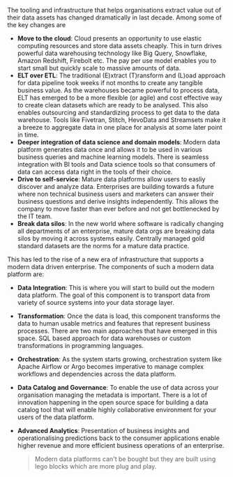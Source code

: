 
The tooling and infrastructure that helps organisations extract value out of their data assets has changed dramatically in last decade. Among some of the key changes are 

- **Move to the cloud**: Cloud presents an opportunity to use elastic computing resources and store data assets cheaply. This in turn drives powerful data warehousing technology like Big Query, Snowflake, Amazon Redshift, Firebolt etc. The pay per use model enables you to start small but quickly scale to massive amounts of data.
- **ELT over ETL**:  The traditional (E)xtract (T)ransform and (L)oad approach for data pipeline took weeks if not months to create any tangible business value. As the warehouses became powerful to process data, ELT has emerged to be a more flexible (or agile) and cost effective way to create clean datasets which are ready to be analysed. This also enables outsourcing and standardizing process to get data to the data warehouse. Tools like Fivetran, Stitch, HevoData and Streamsets make it a breeze to aggregate data in one place for analysis at some later point in time.
- **Deeper integration of data science and domain models**: Modern data platform generates data once and allows it to be used in various business queries and machine learning models. There is seamless integration with BI tools and Data science tools so that consumers of data can access data right in the tools of their choice. 
- **Drive to self-service**: Mature data platforms allow users to easliy discover and analyze data. Enterprises are building towards a future where non technical business users and marketers can answer their business questions and derive insights independently. This allows the company to move faster than ever before and not get bottlenecked by the IT team.
- **Break data silos**: In the new world where software is radically changing all departments of an enterprise, mature data orgs are breaking data silos by moving it across systems easily. Centrally managed gold standard datasets are the norms for a mature data practice.
	 
This has led to the rise of a new era of infrastructure that supports a modern data driven enterprise. The components of such a  modern data platform are:
	  
- **Data Integration**: This is where you will start to build out the modern data platform. The goal of this component is to transport data from variety of source systems into your data storage layer. 
- **Transformation**: Once the data is load, this component transforms the data to human usable metrics and features that represent business processes. There are two main approaches that have emerged in this space. SQL based approach for data warehouses or custom transformations in programming languages.
- **Orchestration**: As the system starts growing, orchestration system like Apache Airflow or Argo becomes imperative to manage complex workflows and dependencies across the data platform. 
- **Data Catalog and Governance**: To enable the use of data across your organisation managing the metadata is important. There is a lot of innovation happening in the open source space for building a data catalog tool that will enable highly collaborative environment for your users of the data platform.
- **Advanced Analytics**: Presentation of business insights and operationalising predictions back to the consumer applications enable higher revenue and more efficient business operations of an enterprise. 
	
  > Modern data platforms can't be bought but they are built using lego blocks which are more plug and play.
	  
